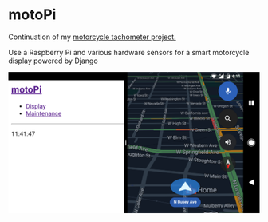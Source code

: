 # motoPi

Continuation of my [motorcycle tachometer project.](https://edison.me/motorcycle/2016/06/20/arduino-cycle/)

Use a Raspberry Pi and various hardware sensors for a smart motorcycle display powered by Django

![mockup](/static/images/mockup.png)


